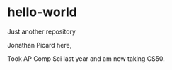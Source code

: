 # hello-world
Just another repository

Jonathan Picard here,

Took AP Comp Sci last year and am now taking CS50.

